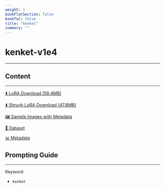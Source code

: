 ```yaml
---
weight: 1
bookFlatSection: false
bookToC: false
title: "kenket"
summary: ""
---
```


<!--markdownlint-disable MD025 MD033 -->

# kenket-v1e4

---

## Content

---

[⬇️ LoRA Download (58.4MB)](https://huggingface.co/k4d3/yiff_toolkit/resolve/main/ponyxl_loras/kenket-v1e4.safetensors?download=true)

[⬇️ Shrunk LoRA Download (47.8MB)](https://huggingface.co/k4d3/yiff_toolkit/resolve/main/ponyxl_loras_shrunk_2/kenket-v1e4_frockpt1_th-3.55.safetensors?download=true)

[🖼️ Sample Images with Metadata](https://huggingface.co/k4d3/yiff_toolkit/tree/main/static/{})

[📐 Dataset](https://huggingface.co/datasets/k4d3/furry/tree/main/by_kenket)

[📊 Metadata](https://huggingface.co/k4d3/yiff_toolkit/raw/main/ponyxl_loras/kenket-v1e4.json)

## Prompting Guide

---

Keyword:

- `kenket`
